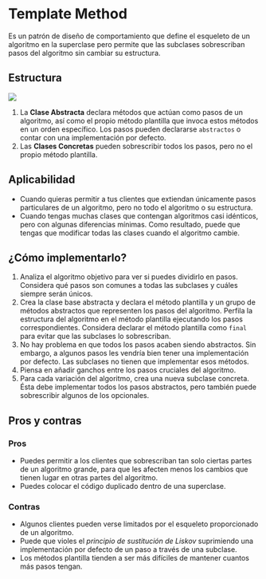 # Template Method

Es un patrón de diseño de comportamiento que define el esqueleto de un algoritmo en la superclase pero permite que las subclases sobrescriban pasos del algoritmo sin cambiar su estructura.

## Estructura

![](https://refactoring.guru/images/patterns/diagrams/template-method/structure.png)

1. La **Clase Abstracta** declara métodos que actúan como pasos de un algoritmo, así como el propio método plantilla que invoca estos métodos en un orden específico. Los pasos pueden declararse `abstractos` o contar con una implementación por defecto.
2. Las **Clases Concretas** pueden sobrescribir todos los pasos, pero no el propio método plantilla.

## Aplicabilidad

- Cuando quieras permitir a tus clientes que extiendan únicamente pasos particulares de un algoritmo, pero no todo el algoritmo o su estructura.
- Cuando tengas muchas clases que contengan algoritmos casi idénticos, pero con algunas diferencias mínimas. Como resultado, puede que tengas que modificar todas las clases cuando el algoritmo cambie.

## ¿Cómo implementarlo?

1. Analiza el algoritmo objetivo para ver si puedes dividirlo en pasos. Considera qué pasos son comunes a todas las subclases y cuáles siempre serán únicos.
2. Crea la clase base abstracta y declara el método plantilla y un grupo de métodos abstractos que representen los pasos del algoritmo. Perfila la estructura del algoritmo en el método plantilla ejecutando los pasos correspondientes. Considera declarar el método plantilla como `final` para evitar que las subclases lo sobrescriban.
3. No hay problema en que todos los pasos acaben siendo abstractos. Sin embargo, a algunos pasos les vendría bien tener una implementación por defecto. Las subclases no tienen que implementar esos métodos.
4. Piensa en añadir ganchos entre los pasos cruciales del algoritmo.
5. Para cada variación del algoritmo, crea una nueva subclase concreta. Ésta debe implementar todos los pasos abstractos, pero también puede sobrescribir algunos de los opcionales.

## Pros y contras

### Pros

- Puedes permitir a los clientes que sobrescriban tan solo ciertas partes de un algoritmo grande, para que les afecten menos los cambios que tienen lugar en otras partes del algoritmo.
- Puedes colocar el código duplicado dentro de una superclase.

### Contras

- Algunos clientes pueden verse limitados por el esqueleto proporcionado de un algoritmo.
- Puede que violes el *principio de sustitución de Liskov* suprimiendo una implementación por defecto de un paso a través de una subclase.
- Los métodos plantilla tienden a ser más difíciles de mantener cuantos más pasos tengan.